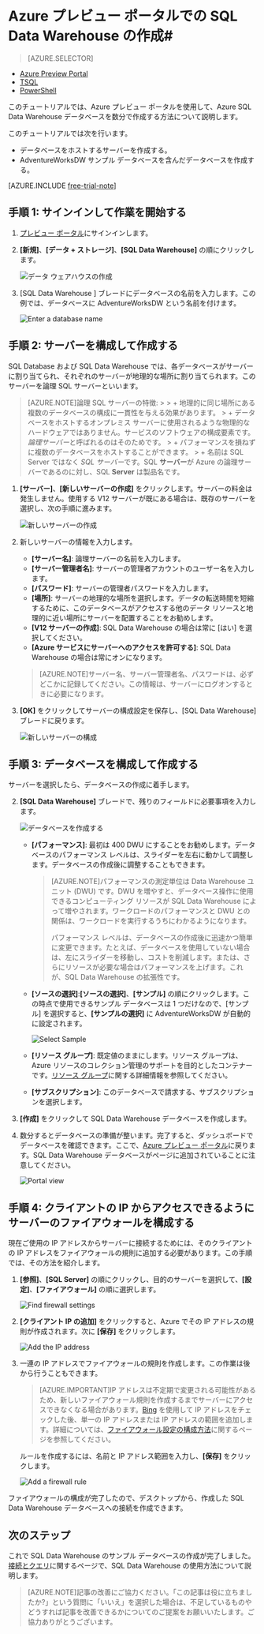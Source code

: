 <properties
	pageTitle="Azure プレビュー ポータルでの SQL Data Warehouse の作成 | Microsoft Azure"
	description="Azure プレビュー ポータルで Azure SQL Data Warehouse を作成する方法を説明します。"
	services="sql-data-warehouse"
	documentationCenter="NA"
	authors="barbkess"
	manager="jhubbard"
	editor=""
	tags="azure-sql-data-warehouse"/>
<tags
   ms.service="sql-data-warehouse"
   ms.devlang="NA"
   ms.topic="get-started-article"
   ms.tgt_pltfrm="NA"
   ms.workload="data-services"
   ms.date="10/01/2015"
   ms.author="lodipalm;barbkess"/>

# Azure プレビュー ポータルでの SQL Data Warehouse の作成#

> [AZURE.SELECTOR]
- [Azure Preview Portal](sql-data-warehouse-get-started-provision.md)
- [TSQL](sql-data-warehouse-get-started-create-TSQL.md)
- [PowerShell](sql-data-warehouse-get-started-create-powershell.md)

このチュートリアルでは、Azure プレビュー ポータルを使用して、Azure SQL Data Warehouse データベースを数分で作成する方法について説明します。

このチュートリアルでは次を行います。

- データベースをホストするサーバーを作成する。
- AdventureWorksDW サンプル データベースを含んだデータベースを作成する。

[AZURE.INCLUDE [free-trial-note](../../includes/free-trial-note.md)]

## 手順 1: サインインして作業を開始する

1. [プレビュー ポータル](https://portal.azure.com)にサインインします。

2. **[新規]**、**[データ + ストレージ]**、**[SQL Data Warehouse]** の順にクリックします。

	![データ ウェアハウスの作成](./media/sql-data-warehouse-get-started-provision/new-data-warehouse.png)

1. [SQL Data Warehouse ] ブレードにデータベースの名前を入力します。この例では、データベースに AdventureWorksDW という名前を付けます。

    ![Enter a database name](./media/sql-data-warehouse-get-started-provision/database-name.png)


## 手順 2: サーバーを構成して作成する
SQL Database および SQL Data Warehouse では、各データベースがサーバーに割り当てられ、それぞれのサーバーが地理的な場所に割り当てられます。このサーバーを論理 SQL サーバーといいます。

> [AZURE.NOTE]<a name="note"></a>論理 SQL サーバーの特徴: > > + 地理的に同じ場所にある複数のデータベースの構成に一貫性を与える効果があります。 > + データベースをホストするオンプレミス サーバーに使用されるような物理的なハードウェアではありません。サービスのソフトウェアの構成要素です。*論理サーバー*と呼ばれるのはそのためです。 > + パフォーマンスを損ねずに複数のデータベースをホストすることができます。 > + 名前は SQL Server ではなく *SQL サーバー*です。SQL **サーバー**が Azure の論理サーバーであるのに対し、SQL **Server** は製品名です。

1. **[サーバー]**、**[新しいサーバーの作成]** をクリックします。サーバーの料金は発生しません。使用する V12 サーバーが既にある場合は、既存のサーバーを選択し、次の手順に進みます。 

    ![新しいサーバーの作成](./media/sql-data-warehouse-get-started-provision/create-server.png)

3. 新しいサーバーの情報を入力します。
    
	- **[サーバー名]**: 論理サーバーの名前を入力します。
	- **[サーバー管理者名]**: サーバーの管理者アカウントのユーザー名を入力します。
	- **[パスワード]**: サーバーの管理者パスワードを入力します。 
	- **[場所]**: サーバーの地理的な場所を選択します。データの転送時間を短縮するために、このデータベースがアクセスする他のデータ リソースと地理的に近い場所にサーバーを配置することをお勧めします。
	- **[V12 サーバーの作成]**: SQL Data Warehouse の場合は常に [はい] を選択してください。 
	- **[Azure サービスにサーバーへのアクセスを許可する]**: SQL Data Warehouse の場合は常にオンになります。

    >[AZURE.NOTE]サーバー名、サーバー管理者名、パスワードは、必ずどこかに記録してください。この情報は、サーバーにログオンするときに必要になります。

1. **[OK]** をクリックしてサーバーの構成設定を保存し、[SQL Data Warehouse] ブレードに戻ります。

    ![新しいサーバーの構成](./media/sql-data-warehouse-get-started-provision/configure-server.png)

## 手順 3: データベースを構成して作成する
サーバーを選択したら、データベースの作成に着手します。
 
2. **[SQL Data Warehouse]** ブレードで、残りのフィールドに必要事項を入力します。 

    ![データベースを作成する](./media/sql-data-warehouse-get-started-provision/create-database.png)
    
    - **[パフォーマンス]**: 最初は 400 DWU にすることをお勧めします。データベースのパフォーマンス レベルは、スライダーを左右に動かして調整します。データベースの作成後に調整することもできます。 

        > [AZURE.NOTE]パフォーマンスの測定単位は Data Warehouse ユニット (DWU) です。DWU を増やすと、データベース操作に使用できるコンピューティング リソースが SQL Data Warehouse によって増やされます。ワークロードのパフォーマンスと DWU との関係は、ワークロードを実行するうちにわかるようになります。
        > 
        > パフォーマンス レベルは、データベースの作成後に迅速かつ簡単に変更できます。たとえば、データベースを使用していない場合は、左にスライダーを移動し、コストを削減します。または、さらにリソースが必要な場合はパフォーマンスを上げます。これが、SQL Data Warehouse の拡張性です。

    - **[ソースの選択]**:**[ソースの選択]**、**[サンプル]** の順にクリックします。この時点で使用できるサンプル データベースは 1 つだけなので、[サンプル] を選択すると、**[サンプルの選択]** に AdventureWorksDW が自動的に設定されます。
  
        ![Select Sample](./media/sql-data-warehouse-get-started-provision/select-source.png)

    - **[リソース グループ]**: 既定値のままにします。リソース グループは、Azure リソースのコレクション管理のサポートを目的としたコンテナーです。[リソース グループ](../azure-portal/resource-group-portal.md)に関する詳細情報を参照してください。
    
    - **[サブスクリプション]**: このデータベースで請求する、サブスクリプションを選択します。

1. **[作成]** をクリックして SQL Data Warehouse データベースを作成します。

1. 数分するとデータベースの準備が整います。完了すると、ダッシュボードでデータベースを確認できます。ここで、[Azure プレビュー ポータル](https://portal.azure.com)に戻ります。SQL Data Warehouse データベースがページに追加されていることに注意してください。

    ![Portal view](./media/sql-data-warehouse-get-started-provision/database-portal-view.png)


## 手順 4: クライアントの IP からアクセスできるようにサーバーのファイアウォールを構成する
現在ご使用の IP アドレスからサーバーに接続するためには、そのクライアントの IP アドレスをファイアウォールの規則に追加する必要があります。この手順では、その方法を紹介します。

1. **[参照]**、**[SQL Server]** の順にクリックし、目的のサーバーを選択して、**[設定]**、**[ファイアウォール]** の順に選択します。

    ![Find firewall settings](./media/sql-data-warehouse-get-started-provision/find-firewall-settings.png)

4. **[クライアント IP の追加]** をクリックすると、Azure でその IP アドレスの規則が作成されます。次に **[保存]** をクリックします。

	![Add the IP address](./media/sql-data-warehouse-get-started-provision/add-client-ip.png)

1. 一連の IP アドレスでファイアウォールの規則を作成します。この作業は後から行うこともできます。

	>[AZURE.IMPORTANT]IP アドレスは不定期で変更される可能性があるため、新しいファイアウォール規則を作成するまでサーバーにアクセスできなくなる場合があります。[Bing](http://www.bing.com/search?q=my%20ip%20address) を使用して IP アドレスをチェックした後、単一の IP アドレスまたは IP アドレスの範囲を追加します。詳細については、[ファイアウォール設定の構成方法](../sql-database/sql-database-configure-firewall-settings.md)に関するページを参照してください。

    ルールを作成するには、名前と IP アドレス範囲を入力し、**[保存]** をクリックします。

    ![Add a firewall rule](./media/sql-data-warehouse-get-started-provision/add-rule.png)

ファイアウォールの構成が完了したので、デスクトップから、作成した SQL Data Warehouse データベースへの接続を作成できます。


## 次のステップ

これで SQL Data Warehouse のサンプル データベースの作成が完了しました。[接続とクエリ](./sql-data-warehouse-get-started-connect-query.md)に関するページで、SQL Data Warehouse の使用方法について説明します。

>[AZURE.NOTE]記事の改善にご協力ください。「この記事は役に立ちましたか?」という質問に「いいえ」を選択した場合は、不足しているものやどうすれば記事を改善できるかについてのご提案をお願いいたします。ご協力ありがとうございます。

<!---HONumber=Oct15_HO2-->